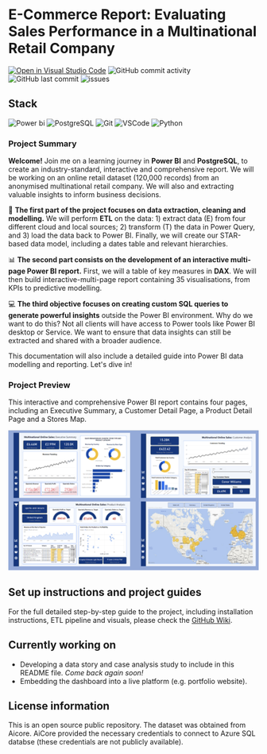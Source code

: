 # E-Commerce Report: Evaluating Sales Performance in a Multinational Retail Company

[![Open in Visual Studio Code](https://img.shields.io/badge/Open%20in-Visual_Studio_Code-5C2D91?style=flat&logo=visual%20studio&logoColor=white)](https://open.vscode.dev/selvatica-36/PowerBI-ecommerce-report) ![GitHub commit activity](https://img.shields.io/github/commit-activity/y/selvatica-36/PowerBI-ecommerce-report)  ![GitHub last commit](https://img.shields.io/github/last-commit/selvatica-36/PowerBI-ecommerce-report)  ![issues](https://img.shields.io/github/issues/selvatica-36/PowerBI-ecommerce-report.svg) 

## Stack
![Power bi](https://img.shields.io/badge/power_BI-FF9900?style=for-the-badge&logo=powerbi&logoColor=white) ![PostgreSQL](https://img.shields.io/badge/postgresql-3776AB?style=for-the-badge&logo=postgresql&logoColor=white) ![Git](https://img.shields.io/badge/Git-B1361E?style=for-the-badge&logo=git&logoColor=white) ![VSCode](https://img.shields.io/badge/VSCode-2962FF?style=for-the-badge&logo=visual%20studio&logoColor=white) ![Python](https://img.shields.io/badge/Python-3776AB?style=for-the-badge&logo=python&logoColor=white) 


### Project Summary
**Welcome!** Join me on a learning journey in **Power BI** and **PostgreSQL**, to create an industry-standard, interactive and comprehensive report.  We will be working on an online retail dataset (120,000 records) from an anonymised multinational retail company. We will also and extracting valuable insights to inform business decisions.
 
📌  **The first part of the project focuses on data extraction, cleaning and modelling.** We will perform **ETL** on the data: 1) extract data (E) from four different cloud and local sources; 2) transform (T) the data in Power Query, and 3) load the data back to Power BI. Finally, we will create our STAR-based data model, including a dates table and relevant hierarchies.

📊 **The second part consists on the development of an interactive multi-page Power BI report.** First, we will a table of key measures in **DAX**. We will then build interactive-multi-page report containing 35 visualisations, from KPIs to predictive modelling.

💻 **The third objective focuses on creating custom SQL queries to generate powerful insights** outside the Power BI environment. Why do we want to do this? Not all clients will have access to Power tools like Power BI desktop or Service. We want to ensure that data insights can still be extracted and shared with a broader audience. 
 
This documentation will also include a detailed guide into Power BI data modelling and reporting. Let's dive in!

### Project Preview
This interactive and comprehensive Power BI report contains four pages, including an Executive Summary, a Customer Detail Page, a Product Detail Page and a Stores Map.

![alt text](/images-readme/report_preview.png)
 
## Set up instructions and project guides

For the full detailed step-by-step guide to the project, including installation instructions, ETL pipeline and visuals, please check the [GitHub Wiki](https://github.com/selvatica-36/PowerBI-ecommerce-report/wiki).

## Currently working on
- Developing a data story and case analysis study to include in this README file. *Come back again soon!*
- Embedding the dashboard into a live platform (e.g. portfolio website).


## License information

This is an open source public repository. The dataset was obtained from Aicore. AiCore provided the necessary credentials to connect to Azure SQL databse (these credentials are not publicly available).




